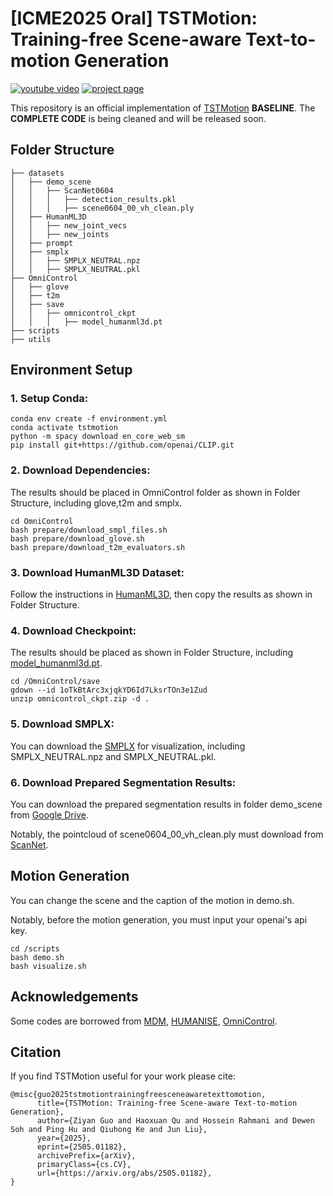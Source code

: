 # [ICME2025 Oral] TSTMotion: Training-free Scene-aware Text-to-motion Generation

<p align="left">
    <a href='https://arxiv.org/abs/2505.01182'><img src='https://img.shields.io/badge/arxiv-arxiv-red' alt='youtube video'></a>
    <a href='https://tstmotion.github.io/'><img src='https://img.shields.io/badge/project-project-blue' alt='project page'></a>
</p>


This repository is an official implementation of [TSTMotion](https://TSTMotion.github.io/TSTMotion.github.io/) <b>BASELINE</b>. The <b>COMPLETE CODE</b> is being cleaned and will be released soon.


## Folder Structure
```
├── datasets
│   ├── demo_scene
│   │   ├── ScanNet0604
│   │   │   ├── detection_results.pkl
│   │   │   ├── scene0604_00_vh_clean.ply
│   ├── HumanML3D
│   │   ├── new_joint_vecs
│   │   ├── new_joints
│   ├── prompt
│   ├── smplx
│   │   ├── SMPLX_NEUTRAL.npz
│   │   ├── SMPLX_NEUTRAL.pkl
├── OmniControl
│   ├── glove
│   ├── t2m
│   ├── save
│   │   ├── omnicontrol_ckpt
│   │   │   ├── model_humanml3d.pt
├── scripts
├── utils
```

## Environment Setup

### 1. Setup Conda:
```
conda env create -f environment.yml
conda activate tstmotion
python -m spacy download en_core_web_sm
pip install git+https://github.com/openai/CLIP.git
```

### 2. Download Dependencies:
The results should be placed in OmniControl folder as shown in Folder Structure, including glove,t2m and smplx.
```
cd OmniControl
bash prepare/download_smpl_files.sh
bash prepare/download_glove.sh
bash prepare/download_t2m_evaluators.sh
```

### 3. Download HumanML3D Dataset:
Follow the instructions in [HumanML3D](https://github.com/EricGuo5513/HumanML3D), then copy the results as shown in Folder Structure.

### 4. Download Checkpoint:
The results should be placed as shown in Folder Structure, including [model_humanml3d.pt](https://drive.google.com/file/d/1oTkBtArc3xjqkYD6Id7LksrTOn3e1Zud/view).
```
cd /OmniControl/save
gdown --id 1oTkBtArc3xjqkYD6Id7LksrTOn3e1Zud
unzip omnicontrol_ckpt.zip -d .
```

### 5. Download SMPLX:
You can download the [SMPLX](https://smpl-x.is.tue.mpg.de/) for visualization, including SMPLX_NEUTRAL.npz and SMPLX_NEUTRAL.pkl.

### 6. Download Prepared Segmentation Results:
You can download the prepared segmentation results in folder demo_scene from [Google Drive](https://drive.google.com/file/d/18swtyToST19yO7J0thWE8zI_7Zz6R-oZ/view?usp=drive_link).

Notably, the pointcloud of scene0604_00_vh_clean.ply must download from [ScanNet](http://www.scan-net.org/).

## Motion Generation
You can change the scene and the caption of the motion in demo.sh.

Notably, before the motion generation, you must input your openai's api key.
```
cd /scripts
bash demo.sh
bash visualize.sh
```

## Acknowledgements

Some codes are borrowed from [MDM](https://github.com/GuyTevet/motion-diffusion-model?tab=readme-ov-file), [HUMANISE](https://github.com/Silverster98/HUMANISE), [OmniControl](https://github.com/neu-vi/OmniControl).

## Citation
If you find TSTMotion useful for your work please cite:
```
@misc{guo2025tstmotiontrainingfreesceneawaretexttomotion,
      title={TSTMotion: Training-free Scene-aware Text-to-motion Generation}, 
      author={Ziyan Guo and Haoxuan Qu and Hossein Rahmani and Dewen Soh and Ping Hu and Qiuhong Ke and Jun Liu},
      year={2025},
      eprint={2505.01182},
      archivePrefix={arXiv},
      primaryClass={cs.CV},
      url={https://arxiv.org/abs/2505.01182}, 
}
```
